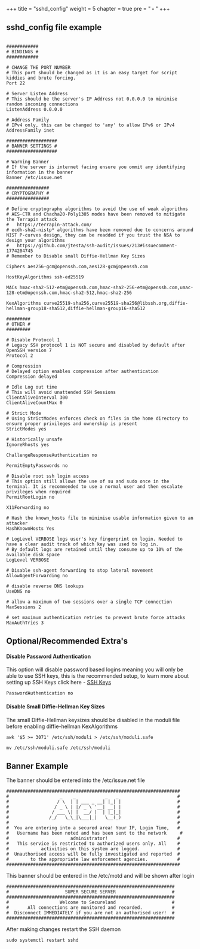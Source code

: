 +++
title = "sshd_config"
weight = 5
chapter = true
pre = "<b> - </b>"
+++

## sshd_config file example

```

############
# BINDINGS #
############

# CHANGE THE PORT NUMBER
# This port should be changed as it is an easy target for script kiddies and brute forcing.
Port 22

# Server Listen Address
# This should be the server's IP Address not 0.0.0.0 to minimise random incoming connections
ListenAddress 0.0.0.0

# Address Family
# IPv4 only, this can be changed to 'any' to allow IPv6 or IPv4
AddressFamily inet

###################
# BANNER SETTINGS #
###################

# Warning Banner
# If the server is internet facing ensure you ommit any identifying information in the banner
Banner /etc/issue.net

################
# CRYPTOGRAPHY #
################

# Define cryptography algorithms to avoid the use of weak algorithms
# AES-CTR and Chacha20-Poly1305 modes have been removed to mitigate the Terrapin attack
#   https://terrapin-attack.com/
# ecdh-sha2-nistp* algorithms have been removed due to concerns around NIST P-curves design, they can be readded if you trust the NSA to design your algorithms
#   https://github.com/jtesta/ssh-audit/issues/213#issuecomment-1774204745
# Remember to Disable small Diffie-Hellman Key Sizes

Ciphers aes256-gcm@openssh.com,aes128-gcm@openssh.com

HostKeyAlgorithms ssh-ed25519

MACs hmac-sha2-512-etm@openssh.com,hmac-sha2-256-etm@openssh.com,umac-128-etm@openssh.com,hmac-sha2-512,hmac-sha2-256

KexAlgorithms curve25519-sha256,curve25519-sha256@libssh.org,diffie-hellman-group18-sha512,diffie-hellman-group16-sha512

#########
# OTHER #
#########

# Disable Protocol 1
# Legacy SSH protocol 1 is NOT secure and disabled by default after OpenSSH version 7
Protocol 2

# Compression
# Delayed option enables compression after authentication
Compression delayed

# Idle Log out time
# This will avoid unattended SSH Sessions
ClientAliveInterval 300
ClientAliveCountMax 0

# Strict Mode
# Using StrictModes enforces check on files in the home directory to ensure proper privileges and ownership is present
StrictModes yes

# Historically unsafe
IgnoreRhosts yes

ChallengeResponseAuthentication no

PermitEmptyPasswords no

# Disable root ssh login access
# This option still allows the use of su and sudo once in the terminal. It is recommended to use a normal user and then escalate privileges when required
PermitRootLogin no

X11Forwarding no

# Hash the known_hosts file to minimise usable information given to an attacker
HashKnownHosts Yes

# LogLevel VERBOSE logs user's key fingerprint on login. Needed to have a clear audit track of which key was used to log in.
# By default logs are retained until they consume up to 10% of the available disk space
LogLevel VERBOSE

# Disable ssh-agent forwarding to stop lateral movement
AllowAgentForwarding no

# disable reverse DNS lookups
UseDNS no

# allow a maximum of two sessions over a single TCP connection
MaxSessions 2

# set maximum authentication retries to prevent brute force attacks
MaxAuthTries 3
```

## Optional/Recommended Extra's

#### Disable Password Authentication
This option will disable password based logins meaning you will only be able to use SSH keys, this is the recommended setup, to learn more about setting up SSH Keys click here - [SSH Keys](ssh_keys.md)

```
PasswordAuthentication no
```

#### Disable Small Diffie-Hellman Key Sizes
The small Diffie-Hellman keysizes should be disabled in the moduli file before enabling diffie-hellman KexAlgorithms
```
awk '$5 >= 3071' /etc/ssh/moduli > /etc/ssh/moduli.safe
```
```
mv /etc/ssh/moduli.safe /etc/ssh/moduli
```

## Banner Example
The banner should be entered into the /etc/issue.net file

```
#################################################################
#                   _    _           _   _                      #
#                  / \  | | ___ _ __| |_| |                     #
#                 / _ \ | |/ _ \ '__| __| |                     #
#                / ___ \| |  __/ |  | |_|_|                     #
#               /_/   \_\_|\___|_|   \__(_)                     #
#                                                               #
#  You are entering into a secured area! Your IP, Login Time,   #
#   Username has been noted and has been sent to the network     #
#                       administrator!                          #
#   This service is restricted to authorized users only. All    #
#            activities on this system are logged.              #
#  Unauthorised access will be fully investigated and reported  #
#        to the appropriate law enforcement agencies.           #
#################################################################
```

This banner should be entered in the /etc/motd and will be shown after login

```
###############################################################
#                     SUPER SECURE SERVER                     #
###############################################################
#                   Welcome to Secureland                     #
#       All connections are monitored and recorded.           #
#  Disconnect IMMEDIATELY if you are not an authorised user!  #
###############################################################
```

After making changes restart the SSH daemon

```
sudo systemctl restart sshd
```